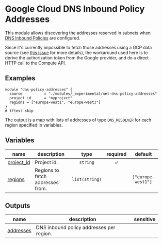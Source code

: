 # Google Cloud DNS Inbound Policy Addresses

This module allows discovering the addresses reserved in subnets when [DNS Inbound Policies](https://cloud.google.com/dns/docs/policies) are configured.

Since it's currently impossible to fetch those addresses using a GCP data source (see [this issue](https://github.com/hashicorp/terraform-provider-google/issues/3753) for more details), the workaround used here is to derive the authorization token from the Google provider, and do a direct HTTP call to the Compute API.

## Examples

```hcl
module "dns-policy-addresses" {
  source          = "./modules/_experimental/net-dns-policy-addresses"
  project_id      = "myproject"
  regions = ["europe-west1", "europe-west3"]
}
# tftest skip
```

The output is a map with lists of addresses of type `DNS_RESOLVER` for each region specified in variables.

<!-- BEGIN TFDOC -->

## Variables

| name | description | type | required | default |
|---|---|:---:|:---:|:---:|
| [project_id](variables.tf#L17) | Project id. | <code>string</code> | ✓ |  |
| [regions](variables.tf#L22) | Regions to fetch addresses from. | <code>list&#40;string&#41;</code> |  | <code>&#91;&#34;europe-west1&#34;&#93;</code> |

## Outputs

| name | description | sensitive |
|---|---|:---:|
| [addresses](outputs.tf#L24) | DNS inbound policy addresses per region. |  |

<!-- END TFDOC -->
